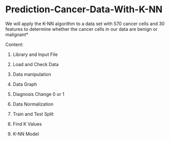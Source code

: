 # Prediction-Cancer-Data-With-K-NN
We will apply the K-NN algorithm to a data set with 570 cancer cells and 30 features to determine whether the cancer cells in our data are benign or malignant*

Content:
1. Library and Input File

2. Load and Check Data

3. Data manipulation

4. Data Graph

5. Diagnosis Change 0 or 1

6. Data Normalization

7. Train and Test Split

8. Find K Values

9. K-NN Model
